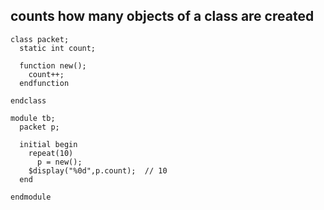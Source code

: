 ## counts how many objects of a class are created

```
class packet;
  static int count;
  
  function new();
    count++;
  endfunction
  
endclass

module tb;
  packet p;
  
  initial begin
    repeat(10)
      p = new();
    $display("%0d",p.count);  // 10
  end
  
endmodule
```
